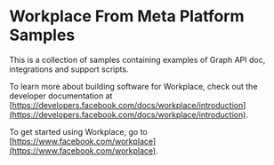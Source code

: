 # Workplace From Meta Platform Samples

This is a collection of samples containing examples of Graph API doc, integrations and support scripts.

To learn more about building software for Workplace, check out the developer documentation at [https://developers.facebook.com/docs/workplace/introduction](https://developers.facebook.com/docs/workplace/introduction).

To get started using Workplace, go to [https://www.facebook.com/workplace](https://www.facebook.com/workplace).
